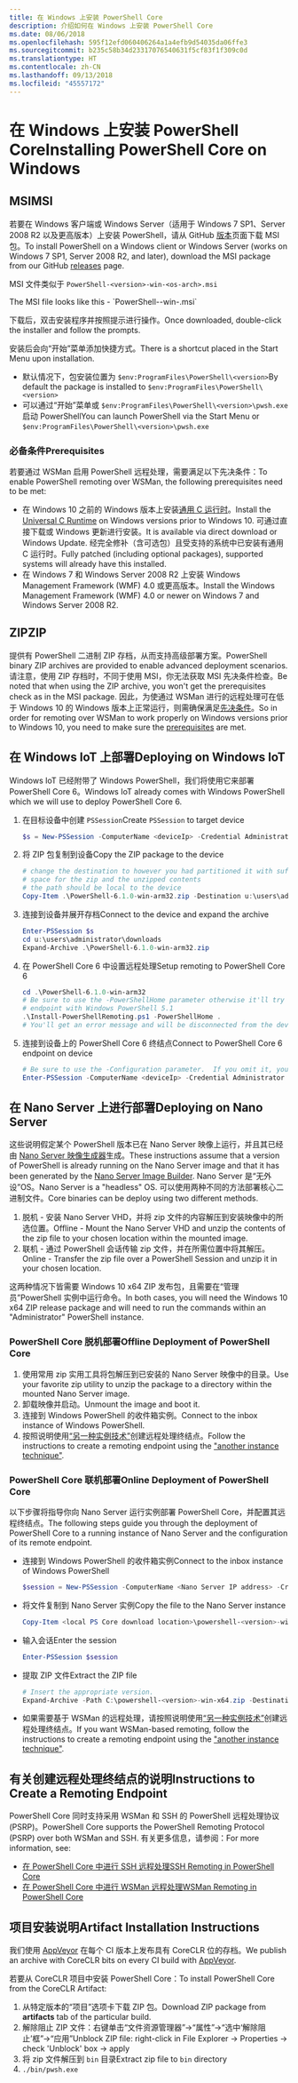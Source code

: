 ```yaml
---
title: 在 Windows 上安装 PowerShell Core
description: 介绍如何在 Windows 上安装 PowerShell Core
ms.date: 08/06/2018
ms.openlocfilehash: 595f12efd060406264a1a4efb9d54035da06ffe3
ms.sourcegitcommit: b235c58b34d23317076540631f5cf83f1f309c0d
ms.translationtype: HT
ms.contentlocale: zh-CN
ms.lasthandoff: 09/13/2018
ms.locfileid: "45557172"
---
```

# <a name="installing-powershell-core-on-windows"></a><span data-ttu-id="f16cb-103">在 Windows 上安装 PowerShell Core</span><span class="sxs-lookup"><span data-stu-id="f16cb-103">Installing PowerShell Core on Windows</span></span>

## <a name="msi"></a><span data-ttu-id="f16cb-104">MSI</span><span class="sxs-lookup"><span data-stu-id="f16cb-104">MSI</span></span>

<span data-ttu-id="f16cb-105">若要在 Windows 客户端或 Windows Server（适用于 Windows 7 SP1、Server 2008 R2 以及更高版本）上安装 PowerShell，请从 GitHub [版本][]页面下载 MSI 包。</span><span class="sxs-lookup"><span data-stu-id="f16cb-105">To install PowerShell on a Windows client or Windows Server (works on Windows 7 SP1, Server 2008 R2, and later), download the MSI package from our GitHub [releases][] page.</span></span>

<span data-ttu-id="f16cb-106">MSI 文件类似于 `PowerShell-<version>-win-<os-arch>.msi`
<!-- TODO: should be updated to point to the Download Center as well --></span><span class="sxs-lookup"><span data-stu-id="f16cb-106">The MSI file looks like this - `PowerShell-<version>-win-<os-arch>.msi`
<!-- TODO: should be updated to point to the Download Center as well --></span></span>

<span data-ttu-id="f16cb-107">下载后，双击安装程序并按照提示进行操作。</span><span class="sxs-lookup"><span data-stu-id="f16cb-107">Once downloaded, double-click the installer and follow the prompts.</span></span>

<span data-ttu-id="f16cb-108">安装后会向“开始”菜单添加快捷方式。</span><span class="sxs-lookup"><span data-stu-id="f16cb-108">There is a shortcut placed in the Start Menu upon installation.</span></span>

- <span data-ttu-id="f16cb-109">默认情况下，包安装位置为 `$env:ProgramFiles\PowerShell\<version>`</span><span class="sxs-lookup"><span data-stu-id="f16cb-109">By default the package is installed to `$env:ProgramFiles\PowerShell\<version>`</span></span>
- <span data-ttu-id="f16cb-110">可以通过“开始”菜单或 `$env:ProgramFiles\PowerShell\<version>\pwsh.exe` 启动 PowerShell</span><span class="sxs-lookup"><span data-stu-id="f16cb-110">You can launch PowerShell via the Start Menu or `$env:ProgramFiles\PowerShell\<version>\pwsh.exe`</span></span>

### <a name="prerequisites"></a><span data-ttu-id="f16cb-111">必备条件</span><span class="sxs-lookup"><span data-stu-id="f16cb-111">Prerequisites</span></span>

<span data-ttu-id="f16cb-112">若要通过 WSMan 启用 PowerShell 远程处理，需要满足以下先决条件：</span><span class="sxs-lookup"><span data-stu-id="f16cb-112">To enable PowerShell remoting over WSMan, the following prerequisites need to be met:</span></span>

- <span data-ttu-id="f16cb-113">在 Windows 10 之前的 Windows 版本上安装[通用 C 运行时](https://www.microsoft.com/download/details.aspx?id=50410)。</span><span class="sxs-lookup"><span data-stu-id="f16cb-113">Install the [Universal C Runtime](https://www.microsoft.com/download/details.aspx?id=50410) on Windows versions prior to Windows 10.</span></span>
  <span data-ttu-id="f16cb-114">可通过直接下载或 Windows 更新进行安装。</span><span class="sxs-lookup"><span data-stu-id="f16cb-114">It is available via direct download or Windows Update.</span></span>
  <span data-ttu-id="f16cb-115">经完全修补（含可选包）且受支持的系统中已安装有通用 C 运行时。</span><span class="sxs-lookup"><span data-stu-id="f16cb-115">Fully patched (including optional packages), supported systems will already have this installed.</span></span>
- <span data-ttu-id="f16cb-116">在 Windows 7 和 Windows Server 2008 R2 上安装 Windows Management Framework (WMF) 4.0 或更高版本。</span><span class="sxs-lookup"><span data-stu-id="f16cb-116">Install the Windows Management Framework (WMF) 4.0 or newer on Windows 7 and Windows Server 2008 R2.</span></span>

## <a name="zip"></a><span data-ttu-id="f16cb-117">ZIP</span><span class="sxs-lookup"><span data-stu-id="f16cb-117">ZIP</span></span>

<span data-ttu-id="f16cb-118">提供有 PowerShell 二进制 ZIP 存档，从而支持高级部署方案。</span><span class="sxs-lookup"><span data-stu-id="f16cb-118">PowerShell binary ZIP archives are provided to enable advanced deployment scenarios.</span></span>
<span data-ttu-id="f16cb-119">请注意，使用 ZIP 存档时，不同于使用 MSI，你无法获取 MSI 先决条件检查。</span><span class="sxs-lookup"><span data-stu-id="f16cb-119">Be noted that when using the ZIP archive, you won't get the prerequisites check as in the MSI package.</span></span>
<span data-ttu-id="f16cb-120">因此，为使通过 WSMan 进行的远程处理可在低于 Windows 10 的 Windows 版本上正常运行，则需确保满足[先决条件](#prerequisites)。</span><span class="sxs-lookup"><span data-stu-id="f16cb-120">So in order for remoting over WSMan to work properly on Windows versions prior to Windows 10, you need to make sure the [prerequisites](#prerequisites) are met.</span></span>

## <a name="deploying-on-windows-iot"></a><span data-ttu-id="f16cb-121">在 Windows IoT 上部署</span><span class="sxs-lookup"><span data-stu-id="f16cb-121">Deploying on Windows IoT</span></span>

<span data-ttu-id="f16cb-122">Windows IoT 已经附带了 Windows PowerShell，我们将使用它来部署 PowerShell Core 6。</span><span class="sxs-lookup"><span data-stu-id="f16cb-122">Windows IoT already comes with Windows PowerShell which we will use to deploy PowerShell Core 6.</span></span>

1. <span data-ttu-id="f16cb-123">在目标设备中创建 `PSSession`</span><span class="sxs-lookup"><span data-stu-id="f16cb-123">Create `PSSession` to target device</span></span>

   ```powershell
   $s = New-PSSession -ComputerName <deviceIp> -Credential Administrator
   ```

2. <span data-ttu-id="f16cb-124">将 ZIP 包复制到设备</span><span class="sxs-lookup"><span data-stu-id="f16cb-124">Copy the ZIP package to the device</span></span>

   ```powershell
   # change the destination to however you had partitioned it with sufficient
   # space for the zip and the unzipped contents
   # the path should be local to the device
   Copy-Item .\PowerShell-6.1.0-win-arm32.zip -Destination u:\users\administrator\Downloads -ToSession $s
   ```

3. <span data-ttu-id="f16cb-125">连接到设备并展开存档</span><span class="sxs-lookup"><span data-stu-id="f16cb-125">Connect to the device and expand the archive</span></span>

   ```powershell
   Enter-PSSession $s
   cd u:\users\administrator\downloads
   Expand-Archive .\PowerShell-6.1.0-win-arm32.zip
   ```

4. <span data-ttu-id="f16cb-126">在 PowerShell Core 6 中设置远程处理</span><span class="sxs-lookup"><span data-stu-id="f16cb-126">Setup remoting to PowerShell Core 6</span></span>

   ```powershell
   cd .\PowerShell-6.1.0-win-arm32
   # Be sure to use the -PowerShellHome parameter otherwise it'll try to create a new
   # endpoint with Windows PowerShell 5.1
   .\Install-PowerShellRemoting.ps1 -PowerShellHome .
   # You'll get an error message and will be disconnected from the device because it has to restart WinRM
   ```

5. <span data-ttu-id="f16cb-127">连接到设备上的 PowerShell Core 6 终结点</span><span class="sxs-lookup"><span data-stu-id="f16cb-127">Connect to PowerShell Core 6 endpoint on device</span></span>

   ```powershell
   # Be sure to use the -Configuration parameter.  If you omit it, you will connect to Windows PowerShell 5.1
   Enter-PSSession -ComputerName <deviceIp> -Credential Administrator -Configuration powershell.6.1.0
   ```

## <a name="deploying-on-nano-server"></a><span data-ttu-id="f16cb-128">在 Nano Server 上进行部署</span><span class="sxs-lookup"><span data-stu-id="f16cb-128">Deploying on Nano Server</span></span>

<span data-ttu-id="f16cb-129">这些说明假定某个 PowerShell 版本已在 Nano Server 映像上运行，并且其已经由 [Nano Server 映像生成器](/windows-server/get-started/deploy-nano-server)生成。</span><span class="sxs-lookup"><span data-stu-id="f16cb-129">These instructions assume that a version of PowerShell is already running on the Nano Server image and that it has been generated by the [Nano Server Image Builder](/windows-server/get-started/deploy-nano-server).</span></span>
<span data-ttu-id="f16cb-130">Nano Server 是“无外设”OS。</span><span class="sxs-lookup"><span data-stu-id="f16cb-130">Nano Server is a "headless" OS.</span></span> <span data-ttu-id="f16cb-131">可以使用两种不同的方法部署核心二进制文件。</span><span class="sxs-lookup"><span data-stu-id="f16cb-131">Core binaries can be deploy using two different methods.</span></span>

1. <span data-ttu-id="f16cb-132">脱机 - 安装 Nano Server VHD，并将 zip 文件的内容解压到安装映像中的所选位置。</span><span class="sxs-lookup"><span data-stu-id="f16cb-132">Offline - Mount the Nano Server VHD and unzip the contents of the zip file to your chosen location within the mounted image.</span></span>
2. <span data-ttu-id="f16cb-133">联机 - 通过 PowerShell 会话传输 zip 文件，并在所需位置中将其解压。</span><span class="sxs-lookup"><span data-stu-id="f16cb-133">Online - Transfer the zip file over a PowerShell Session and unzip it in your chosen location.</span></span>

<span data-ttu-id="f16cb-134">这两种情况下皆需要 Windows 10 x64 ZIP 发布包，且需要在“管理员”PowerShell 实例中运行命令。</span><span class="sxs-lookup"><span data-stu-id="f16cb-134">In both cases, you will need the Windows 10 x64 ZIP release package and will need to run the commands within an "Administrator" PowerShell instance.</span></span>

### <a name="offline-deployment-of-powershell-core"></a><span data-ttu-id="f16cb-135">PowerShell Core 脱机部署</span><span class="sxs-lookup"><span data-stu-id="f16cb-135">Offline Deployment of PowerShell Core</span></span>

1. <span data-ttu-id="f16cb-136">使用常用 zip 实用工具将包解压到已安装的 Nano Server 映像中的目录。</span><span class="sxs-lookup"><span data-stu-id="f16cb-136">Use your favorite zip utility to unzip the package to a directory within the mounted Nano Server image.</span></span>
2. <span data-ttu-id="f16cb-137">卸载映像并启动。</span><span class="sxs-lookup"><span data-stu-id="f16cb-137">Unmount the image and boot it.</span></span>
3. <span data-ttu-id="f16cb-138">连接到 Windows PowerShell 的收件箱实例。</span><span class="sxs-lookup"><span data-stu-id="f16cb-138">Connect to the inbox instance of Windows PowerShell.</span></span>
4. <span data-ttu-id="f16cb-139">按照说明使用[“另一种实例技术”](#executed-by-another-instance-of-powershell-on-behalf-of-the-instance-that-it-will-register)创建远程处理终结点。</span><span class="sxs-lookup"><span data-stu-id="f16cb-139">Follow the instructions to create a remoting endpoint using the ["another instance technique"](#executed-by-another-instance-of-powershell-on-behalf-of-the-instance-that-it-will-register).</span></span>

### <a name="online-deployment-of-powershell-core"></a><span data-ttu-id="f16cb-140">PowerShell Core 联机部署</span><span class="sxs-lookup"><span data-stu-id="f16cb-140">Online Deployment of PowerShell Core</span></span>

<span data-ttu-id="f16cb-141">以下步骤将指导你向 Nano Server 运行实例部署 PowerShell Core，并配置其远程终结点。</span><span class="sxs-lookup"><span data-stu-id="f16cb-141">The following steps guide you through the deployment of PowerShell Core to a running instance of Nano Server and the configuration of its remote endpoint.</span></span>

- <span data-ttu-id="f16cb-142">连接到 Windows PowerShell 的收件箱实例</span><span class="sxs-lookup"><span data-stu-id="f16cb-142">Connect to the inbox instance of Windows PowerShell</span></span>

  ```powershell
  $session = New-PSSession -ComputerName <Nano Server IP address> -Credential <An Administrator account on the system>
  ```

- <span data-ttu-id="f16cb-143">将文件复制到 Nano Server 实例</span><span class="sxs-lookup"><span data-stu-id="f16cb-143">Copy the file to the Nano Server instance</span></span>

  ```powershell
  Copy-Item <local PS Core download location>\powershell-<version>-win-x64.zip c:\ -ToSession $session
  ```

- <span data-ttu-id="f16cb-144">输入会话</span><span class="sxs-lookup"><span data-stu-id="f16cb-144">Enter the session</span></span>

  ```powershell
  Enter-PSSession $session
  ```

- <span data-ttu-id="f16cb-145">提取 ZIP 文件</span><span class="sxs-lookup"><span data-stu-id="f16cb-145">Extract the ZIP file</span></span>

  ```powershell
  # Insert the appropriate version.
  Expand-Archive -Path C:\powershell-<version>-win-x64.zip -DestinationPath "C:\PowerShellCore_<version>"
  ```

- <span data-ttu-id="f16cb-146">如果需要基于 WSMan 的远程处理，请按照说明使用[“另一种实例技术”](../core-powershell/WSMan-Remoting-in-PowerShell-Core.md#executed-by-another-instance-of-powershell-on-behalf-of-the-instance-that-it-will-register)创建远程处理终结点。</span><span class="sxs-lookup"><span data-stu-id="f16cb-146">If you want WSMan-based remoting, follow the instructions to create a remoting endpoint using the ["another instance technique"](../core-powershell/WSMan-Remoting-in-PowerShell-Core.md#executed-by-another-instance-of-powershell-on-behalf-of-the-instance-that-it-will-register).</span></span>

## <a name="instructions-to-create-a-remoting-endpoint"></a><span data-ttu-id="f16cb-147">有关创建远程处理终结点的说明</span><span class="sxs-lookup"><span data-stu-id="f16cb-147">Instructions to Create a Remoting Endpoint</span></span>

<span data-ttu-id="f16cb-148">PowerShell Core 同时支持采用 WSMan 和 SSH 的 PowerShell 远程处理协议 (PSRP)。</span><span class="sxs-lookup"><span data-stu-id="f16cb-148">PowerShell Core supports the PowerShell Remoting Protocol (PSRP) over both WSMan and SSH.</span></span>
<span data-ttu-id="f16cb-149">有关更多信息，请参阅：</span><span class="sxs-lookup"><span data-stu-id="f16cb-149">For more information, see:</span></span>

- <span data-ttu-id="f16cb-150">[在 PowerShell Core 中进行 SSH 远程处理][ssh-remoting]</span><span class="sxs-lookup"><span data-stu-id="f16cb-150">[SSH Remoting in PowerShell Core][ssh-remoting]</span></span>
- <span data-ttu-id="f16cb-151">[在 PowerShell Core 中进行 WSMan 远程处理][wsman-remoting]</span><span class="sxs-lookup"><span data-stu-id="f16cb-151">[WSMan Remoting in PowerShell Core][wsman-remoting]</span></span>

## <a name="artifact-installation-instructions"></a><span data-ttu-id="f16cb-152">项目安装说明</span><span class="sxs-lookup"><span data-stu-id="f16cb-152">Artifact Installation Instructions</span></span>

<span data-ttu-id="f16cb-153">我们使用 [AppVeyor][] 在每个 CI 版本上发布具有 CoreCLR 位的存档。</span><span class="sxs-lookup"><span data-stu-id="f16cb-153">We publish an archive with CoreCLR bits on every CI build with [AppVeyor][].</span></span>

<span data-ttu-id="f16cb-154">若要从 CoreCLR 项目中安装 PowerShell Core：</span><span class="sxs-lookup"><span data-stu-id="f16cb-154">To install PowerShell Core from the CoreCLR Artifact:</span></span>

1. <span data-ttu-id="f16cb-155">从特定版本的“项目”选项卡下载 ZIP 包。</span><span class="sxs-lookup"><span data-stu-id="f16cb-155">Download ZIP package from **artifacts** tab of the particular build.</span></span>
2. <span data-ttu-id="f16cb-156">解除阻止 ZIP 文件：右键单击“文件资源管理器”->“属性”->“选中‘解除阻止’框”->“应用”</span><span class="sxs-lookup"><span data-stu-id="f16cb-156">Unblock ZIP file: right-click in File Explorer -> Properties -> check 'Unblock' box -> apply</span></span>
3. <span data-ttu-id="f16cb-157">将 zip 文件解压到 `bin` 目录</span><span class="sxs-lookup"><span data-stu-id="f16cb-157">Extract zip file to `bin` directory</span></span>
4. `./bin/pwsh.exe`

<!-- [download-center]: TODO -->

[版本]: https://github.com/PowerShell/PowerShell/releases
[releases]: https://github.com/PowerShell/PowerShell/releases
[ssh-remoting]: ../core-powershell/SSH-Remoting-in-PowerShell-Core.md
[wsman-remoting]: ../core-powershell/WSMan-Remoting-in-PowerShell-Core.md
[AppVeyor]: https://ci.appveyor.com/project/PowerShell/powershell

